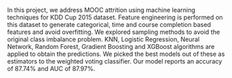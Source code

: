 
In this project, we address MOOC attrition using machine learning techniques for KDD Cup 2015 dataset. Feature engineering is performed on this dataset to generate categorical, time and course completion based features and avoid overfitting. We explored sampling methods to avoid the original class imbalance problem. KNN, Logistic Regression, Neural Network, Random Forest, Gradient Boosting and XGBoost algorithms are applied to obtain the predictions. We picked the best models out of these as estimators to the weighted voting classifier. Our model reports an accuracy of 87.74\% and AUC of 87.97\%. 
